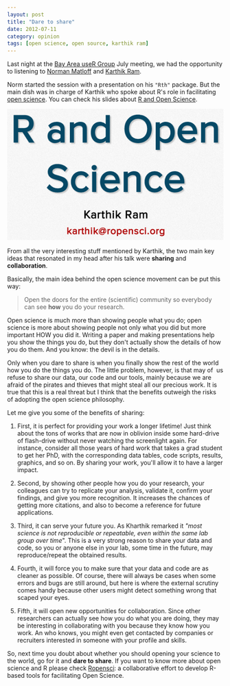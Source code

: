 ```yaml
---
layout: post
title: "Dare to share"
date: 2012-07-11
category: opinion
tags: [open science, open source, karthik ram]
---
```


Last night at the [Bay Area useR Group](http://www.meetup.com/R-Users/) July meeting, 
we had the opportunity to listening to [Norman Matloff](http://heather.cs.ucdavis.edu/matloff.html) 
and [Karthik Ram](http://nature.berkeley.edu/~kram/). 

<!--more-->

Norm started the session with a presentation on his ```"Rth"``` package. But the main 
dish was in charge of Karthik who spoke about R's role in facilitating 
[open science](http://en.wikipedia.org/wiki/Open_science). You can check his slides 
about [R and Open Science](http://inundata.org/R_talks/BARUG/#intro).

<a href="http://inundata.org/R_talks/BARUG/#intro"><img src="/images/ropen_science.png"></a> 

From all the very interesting stuff mentioned by Karthik, the two main key ideas that 
resonated in my head after his talk were **sharing** and **collaboration**.

Basically, the main idea behind the open science movement can be put this way:

> Open the doors for the entire (scientific) community
> so everybody can see **how** you do your research.

Open science is much more than showing people what you do; open science is more about 
showing people not only what you did but more important HOW you did it. Writing a paper 
and making presentations help you show the things you do, but they don't actually show 
the details of how you do them. And you know: the devil is in the details.

Only when you dare to share is when you finally show the rest of the world how you do 
the things you do. The little problem, however, is that may of  us refuse to share our 
data, our code and our tools, mainly because we are afraid of the pirates and thieves 
that might steal all our precious work. It is true that this is a real threat but I 
think that the benefits outweigh the risks of adopting the open science philosophy.

Let me give you some of the benefits of sharing:

1. First, it is perfect for providing your work a longer lifetime! Just think about the 
tons of works that are now in oblivion inside some hard-drive of flash-drive without 
never watching the screenlight again. For instance, consider all those years of hard 
work that takes a grad student to get her PhD, with the corresponding data tables, 
code scripts, results, graphics, and so on. By sharing your work, you'll allow it to 
have a larger impact.

2. Second, by showing other people how you do your research, your colleagues can try 
to replicate your analysis, validate it, confirm your findings, and give you more 
recognition. It increases the chances of getting more citations, and also to become a 
reference for future applications.

3. Third, it can serve your future you. As Kharthik remarked it *"most science is not 
reproducible or repeatable, even within the same lab group over time*". This is a very 
strong reason to share your data and code, so you or anyone else in your lab, some time 
in the future, may reproduce/repeat the obtained results.

4. Fourth, it will force you to make sure that your data and code are as cleaner as 
possible. Of course, there will always be cases when some errors and bugs are still 
around, but here is where the external scrutiny comes handy because other users might 
detect something wrong that scaped your eyes.

5. Fifth, it will open new opportunities for collaboration. Since other researchers 
can actually see how you do what you are doing, they may be interesting in collaborating 
with you because they know how you work. An who knows, you might even get contacted by 
companies or recruiters interested in someone with your profile and skills.

So, next time you doubt about whether you should opening your science to the world, 
go for it and **dare to share**. If you want to know more about open science and R please 
check [Ropensci](http://ropensci.org/): a collaborative effort to develop R-based 
tools for facilitating Open Science.